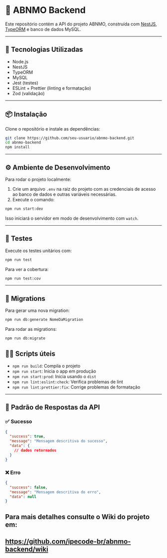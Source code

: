 # 🧠 ABNMO Backend

Este repositório contém a API do projeto ABNMO, construída com [NestJS](https://nestjs.com/), [TypeORM](https://typeorm.io/) e banco de dados MySQL.

---

## 🚀 Tecnologias Utilizadas

- Node.js
- NestJS
- TypeORM
- MySQL
- Jest (testes)
- ESLint + Prettier (linting e formatação)
- Zod (validação)

---

## 📦 Instalação

Clone o repositório e instale as dependências:

```bash
git clone https://github.com/seu-usuario/abnmo-backend.git
cd abnmo-backend
npm install
```

---

## ⚙️ Ambiente de Desenvolvimento

Para rodar o projeto localmente:

1. Crie um arquivo `.env` na raiz do projeto com as credenciais de acesso ao banco de dados e outras variáveis necessárias.
2. Execute o comando:

```bash
npm run start:dev
```

Isso iniciará o servidor em modo de desenvolvimento com `watch`.

---

## 🧪 Testes

Execute os testes unitários com:

```bash
npm run test
```

Para ver a cobertura:

```bash
npm run test:cov
```

---

## 🧬 Migrations

Para gerar uma nova migration:

```bash
npm run db:generate NomeDaMigration
```

Para rodar as migrations:

```bash
npm run db:migrate
```

## 👨‍💻 Scripts úteis

- `npm run build`: Compila o projeto
- `npm run start`: Inicia o app em produção
- `npm run start:prod`: Inicia usando o `dist`
- `npm run lint:eslint:check`: Verifica problemas de lint
- `npm run lint:prettier:fix`: Corrige problemas de formatação

---

## 📡 Padrão de Respostas da API

### ✅ Sucesso

```json
{
  "success": true,
  "message": "Mensagem descritiva do sucesso",
  "data": {
    // dados retornados
  }
}
```

### ❌ Erro

```json
{
  "success": false,
  "message": "Mensagem descritiva do erro",
  "data": null
}
```

## Para mais detalhes consulte o Wiki do projeto em:

## https://github.com/ipecode-br/abnmo-backend/wiki
